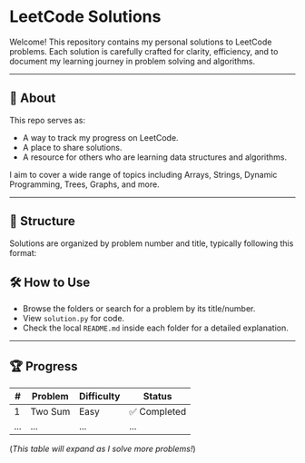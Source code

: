 # LeetCode Solutions

Welcome! This repository contains my personal solutions to LeetCode problems. Each solution is carefully crafted for clarity, efficiency, and to document my learning journey in problem solving and algorithms.

---

## 📖 About

This repo serves as:
- A way to track my progress on LeetCode.
- A place to share solutions.
- A resource for others who are learning data structures and algorithms.

I aim to cover a wide range of topics including Arrays, Strings, Dynamic Programming, Trees, Graphs, and more.

---

## 🧩 Structure

Solutions are organized by problem number and title, typically following this format:

## 🛠️ How to Use

- Browse the folders or search for a problem by its title/number.
- View `solution.py` for code.
- Check the local `README.md` inside each folder for a detailed explanation.

---

## 🏆 Progress

| # | Problem | Difficulty | Status |
|---|---------|------------|--------|
| 1 | Two Sum | Easy | ✅ Completed |
| ... | ... | ... | ... |

(*This table will expand as I solve more problems!*)
